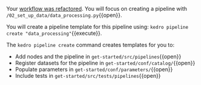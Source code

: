 Your [workflow was refactored](https://github.com/FilippoBovo/production-data-science/tree/master/tutorial/d-refactor#refactoring-the-notebook). You will focus on creating a pipeline with `/02_set_up_data/data_processing.py`{{open}}.

You will create a pipeline template for this pipeline using: `kedro pipeline create "data_processing"`{{execute}}.

The `kedro pipeline create` command creates templates for you to: 
 - Add nodes and the pipeline in `get-started/src/pipelines`{{open}}
 - Register datasets for the pipeline in `get-started/conf/catalog/`{{open}}
 - Populate parameters in `get-started/conf/parameters/`{{open}}
 - Include tests in `get-started/src/tests/pipelines`{{open}}